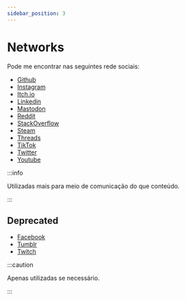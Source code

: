 ```yaml
---
sidebar_position: 3
---
```


# Networks
Pode me encontrar nas seguintes rede sociais:  
- [Github](https://github.com/thiagola92)  
- [Instagram](https://instagram.com/thiagola92)  
- [Itch.io](https://thiagola92.itch.io/)  
- [Linkedin](https://linkedin.com/in/thiagola92/)  
- [Mastodon](https://mastodon.gamedev.place/@thiagola92)  
- [Reddit](https://reddit.com/user/thiagola92)  
- [StackOverflow](https://stackoverflow.com/users/3210187/thiago-lages-de-alencar)  
- [Steam](https://steamcommunity.com/id/thiagola92)  
- [Threads](https://www.threads.net/@thiagola92)  
- [TikTok](https://tiktok.com/@thiagola92)  
- [Twitter](https://twitter.com/thiagola92)  
- [Youtube](https://youtube.com/thiagola92)  

:::info

Utilizadas mais para meio de comunicação do que conteúdo.

:::

## Deprecated
- [Facebook](https://facebook.com/thiagola92)  
- [Tumblr](https://thiagola92.tumblr.com/)  
- [Twitch](https://twitch.com/thiagola92)  

:::caution

Apenas utilizadas se necessário.

:::
